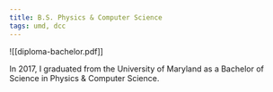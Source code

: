 ```yaml
---
title: B.S. Physics & Computer Science
tags: umd, dcc
---
```


![[diploma-bachelor.pdf]]

In 2017, I graduated from the University of Maryland as a Bachelor of Science in Physics & Computer Science.
